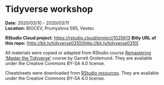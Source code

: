 # Tidyverse workshop

**Date:** 2020/03/10 - 2020/03/11  
**Location:** BIOCEV, Prumyslova 595, Vestec  

**RStudio Cloud project**: https://rstudio.cloud/project/1025613
**Bitly URL of this repo:** [http://bit.ly/tidyverse0310](http://bit.ly/tidyverse0310)

All materials were copied or adapted from RStudio course [Remastering ‘Master the Tidyverse’](https://education.rstudio.com/blog/2019/09/remaster-tidyverse/) course by Garrett Grolemund. They are available under the Creative Commons BY-SA 4.0 license.

Cheatsheets were downloaded from [RStudio resources](https://www.rstudio.com/resources/cheatsheets/). They are available under the Creative Commons BY-SA 4.0 license.
